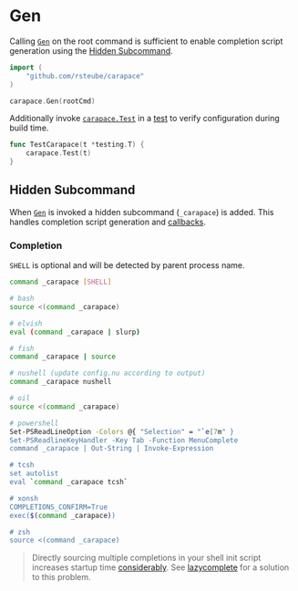 # Gen

Calling [`Gen`](https://pkg.go.dev/github.com/rsteube/carapace#Gen) on the root command is sufficient to enable completion script generation using the [Hidden Subcommand](#hidden-subcommand).

```go
import (
    "github.com/rsteube/carapace"
)

carapace.Gen(rootCmd)
```

Additionally invoke [`carapace.Test`](https://pkg.go.dev/github.com/rsteube/carapace#Test) in a [test](https://golang.org/doc/tutorial/add-a-test) to verify configuration during build time.
```go
func TestCarapace(t *testing.T) {
    carapace.Test(t)
}
```

## Hidden Subcommand

When [`Gen`](https://pkg.go.dev/github.com/rsteube/carapace#Gen) is invoked a hidden subcommand (`_carapace`) is added. This handles completion script generation and [callbacks](./defaultActions/actionCallback.md).


### Completion

`SHELL` is optional and will be detected by parent process name.

```sh
command _carapace [SHELL]
```

```sh
# bash
source <(command _carapace)

# elvish
eval (command _carapace | slurp)

# fish
command _carapace | source

# nushell (update config.nu according to output)
command _carapace nushell

# oil
source <(command _carapace)

# powershell
Set-PSReadLineOption -Colors @{ "Selection" = "`e[7m" }
Set-PSReadlineKeyHandler -Key Tab -Function MenuComplete
command _carapace | Out-String | Invoke-Expression

# tcsh
set autolist
eval `command _carapace tcsh`

# xonsh
COMPLETIONS_CONFIRM=True
exec($(command _carapace))

# zsh
source <(command _carapace)
```

> Directly sourcing multiple completions in your shell init script increases startup time [considerably](https://medium.com/@jzelinskie/please-dont-ship-binaries-with-shell-completion-as-commands-a8b1bcb8a0d0). See [lazycomplete](https://github.com/rsteube/lazycomplete) for a solution to this problem.
